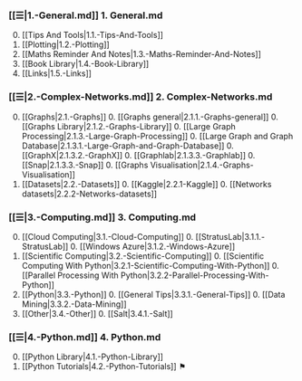 
### [[☰|1.-General.md]] 1. General.md
0. [[Tips And Tools|1.1.-Tips-And-Tools]]
0. [[Plotting|1.2.-Plotting]]
0. [[Maths Reminder And Notes|1.3.-Maths-Reminder-And-Notes]]
0. [[Book Library|1.4.-Book-Library]]
0. [[Links|1.5.-Links]]

### [[☰|2.-Complex-Networks.md]] 2. Complex-Networks.md
0. [[Graphs|2.1.-Graphs]]
    0. [[Graphs general|2.1.1.-Graphs-general]]
    0. [[Graphs Library|2.1.2.-Graphs-Library]]
    0. [[Large Graph Processing|2.1.3.-Large-Graph-Processing]]
        0. [[Large Graph and Graph Database|2.1.3.1.-Large-Graph-and-Graph-Database]]
        0. [[GraphX|2.1.3.2.-GraphX]]
        0. [[Graphlab|2.1.3.3.-Graphlab]]
        0. [[Snap|2.1.3.3.-Snap]]
    0. [[Graphs Visualisation|2.1.4.-Graphs-Visualisation]]
0. [[Datasets|2.2.-Datasets]]
    0. [[Kaggle|2.2.1-Kaggle]]
    0. [[Networks datasets|2.2.2-Networks-datasets]]

### [[☰|3.-Computing.md]] 3. Computing.md
0. [[Cloud Computing|3.1.-Cloud-Computing]]
    0. [[StratusLab|3.1.1.-StratusLab]]
    0. [[Windows Azure|3.1.2.-Windows-Azure]]
0. [[Scientific Computing|3.2.-Scientific-Computing]]
    0. [[Scientific Computing With Python|3.2.1-Scientific-Computing-With-Python]]
    0. [[Parallel Processing With Python|3.2.2-Parallel-Processing-With-Python]]
0. [[Python|3.3.-Python]]
    0. [[General Tips|3.3.1.-General-Tips]]
    0. [[Data Mining|3.3.2.-Data-Mining]]
0. [[Other|3.4.-Other]]
    0. [[Salt|3.4.1.-Salt]]

### [[☰|4.-Python.md]] 4. Python.md
0. [[Python Library|4.1.-Python-Library]]
0. [[Python Tutorials|4.2.-Python-Tutorials]] ⚑
